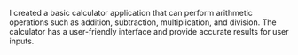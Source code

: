 I created a basic calculator application that can perform arithmetic operations such as addition, subtraction, multiplication, and division. The calculator has a user-friendly interface and provide accurate results for user inputs.
